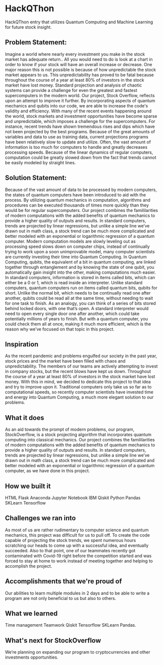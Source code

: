 # HackQThon
HackQThon entry that utilizes Quantum Computing and Machine Learning for future stock insight.

## Problem Statement:

Imagine a world where nearly every investment you make in the stock market has adequate return.. All you would need to do is look at a chart in order to know if your stock will have an overall increase or decrease. One major reason this is not possible is because of how unpredictable the stock market appears to us. This unpredictability has proved to be fatal because throughout the course of a year at least 80% of investors in the stock market have lost money. Standard projection and analysis of chaotic systems can provide a challenge for even the greatest and fastest supercomputers in the modern world. Our project, Stock Overflow, reflects upon an attempt to improve it further. By incorporating aspects of quantum mechanics and qubits into our code, we are able to increase the code's validity and efficiency. With many of the recent events happening around the world, stock markets and investment opportunities have become sparse and unpredictable, which imposes a challenge for the supercomputers. For instance, recent trends have shown tremendous rises and dips which have not been projected by the best programs. Because  of the great amounts of variables and data to use as training data, current projections programs have been relatively slow to update and utilize. Often, the vast amount of information is too much for computers to handle and greatly decreases processing speeds. Because of the linear dynamics of regular computers, computation could be greatly slowed down from the fact that trends cannot be easily modeled by straight lines.

## Solution Statement:

Because of the vast amount of data to be processed by modern computers, the states of quantum computers have been introduced to aid with the process. By utilizing quantum mechanics in computation, algorithms and procedures can be executed thousands of times more quickly than they would be for regular supercomputers. Our project combines the famililarities of modern computations with the added benefits of quantum mechanics to provide a higher quality of outputs and results. In standard computers, trends are projected by linear regressions, but unlike a simple line we’ve drawn out in math class, a stock trend can be much more complicated and better modeled with an exponential or logarithmic regression of a quantum computer. Modern computation models are slowly leveling out as processing speed slows down on computer chips, instead of continually trying to work upon a soon unimprovable model, many computer scientists are currently investing their time into Quantum Computing. In Quantum Computing, qubits, the equivalent of a bit in quantum computing, are linked together through entanglement and by knowing the state of one qubit, you automatically gain insight into the other, making computations much easier. In standard computers, information is stored in items called bits, which can either be a 0 or 1, which is read inside an interpreter. Unlike standard computers, quantum computers run on items called quantum bits, qubits for short. Unlike the normal bit, which needs to be continually read one after another, qubits could be read all at the same time, without needing to wait for one task to finish. As an analogy, you can think of a series of bits stored behind locked doors, with one that’s open. A standard interpreter would need to open every single door one after another, which could take potentially millions of years to finish. But with a quantum computer, you could check them all at once, making it much more efficient, which is the reason why we’ve focused on that topic in this project.

## Inspiration
As the recent pandemic and problems engulfed our society in the past year, stock prices and the market have been filled with chaos and unpredictability. The members of our teams are actively attempting to invest in company stocks, but the recent blows have kept us down. Throughout the course of a year at least 80% of investors in the stock market have lost money. With this in mind, we decided to dedicate this project to that idea and try to improve upon it. Traditional computers only take us so far as to computational speeds, so recently computer scientists have invested time and energy into Quantum Computing, a much more elegant solution to our problems.

## What it does
As an aid towards the prompt of modern problems, our program, StockOverflow, is a stock projecting algorithm that incorporates quantum computing into classical mechanics. Our project combines the famililarities of modern computations with the added benefits of quantum mechanics to provide a higher quality of outputs and results. In standard computers, trends are projected by linear regressions, but unlike a simple line we’ve drawn out in math class, a stock trend can be much more complicated and better modeled with an exponential or logarithmic regression of a quantum computer, as we have done in this project.

## How we built it
HTML
 Flask
 Anaconda
 Jupyter Notebook
 IBM
 Qiskit 
Python
Pandas
SKLearn
Tensorflow

## Challenges we ran into

As most of us are rather rudimentary to computer science and quantum mechanics, this project was difficult for us to pull off. To create the code capable of projecting the stock trends, we spent numerous hours scratching our heads to come up with a successful idea, and eventually succeeded. Also to that point, one of our teammates recently got contaminated with Covid-19 right before the competition started and was forced to stay at home to work instead of meeting together and helping to accomplish the project.

## Accomplishments that we're proud of
Our abilities to learn multiple modules in 2 days and to be able to write a program are not only beneficial to us but also to others.

## What we learned
Time management
Teamwork 
Qiskit
Tensorflow
SKLearn
Pandas.

## What's next for StockOverflow
We’re planning on expanding our program to cryptocurrencies and other investments opportunities.
